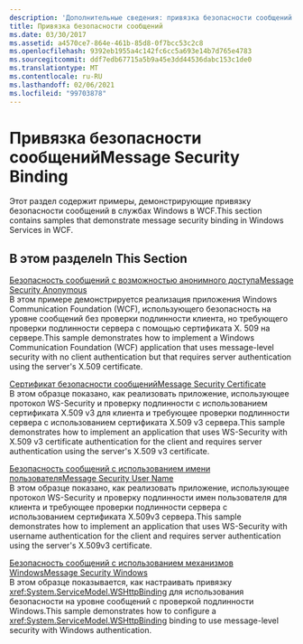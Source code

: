 ```yaml
---
description: 'Дополнительные сведения: привязка безопасности сообщений'
title: Привязка безопасности сообщений
ms.date: 03/30/2017
ms.assetid: a4570ce7-864e-461b-85d8-0f7bcc53c2c8
ms.openlocfilehash: 9392eb1955a4c142fc6cc5a693e14b7d765e4783
ms.sourcegitcommit: ddf7edb67715a5b9a45e3dd44536dabc153c1de0
ms.translationtype: MT
ms.contentlocale: ru-RU
ms.lasthandoff: 02/06/2021
ms.locfileid: "99703878"
---
```

# <a name="message-security-binding"></a><span data-ttu-id="773b1-103">Привязка безопасности сообщений</span><span class="sxs-lookup"><span data-stu-id="773b1-103">Message Security Binding</span></span>

<span data-ttu-id="773b1-104">Этот раздел содержит примеры, демонстрирующие привязку безопасности сообщений в службах Windows в WCF.</span><span class="sxs-lookup"><span data-stu-id="773b1-104">This section contains samples that demonstrate message security binding in Windows Services in WCF.</span></span>  
  
## <a name="in-this-section"></a><span data-ttu-id="773b1-105">В этом разделе</span><span class="sxs-lookup"><span data-stu-id="773b1-105">In This Section</span></span>  

 [<span data-ttu-id="773b1-106">Безопасность сообщений с возможностью анонимного доступа</span><span class="sxs-lookup"><span data-stu-id="773b1-106">Message Security Anonymous</span></span>](message-security-anonymous.md)  
 <span data-ttu-id="773b1-107">В этом примере демонстрируется реализация приложения Windows Communication Foundation (WCF), использующего безопасность на уровне сообщений без проверки подлинности клиента, но требующего проверки подлинности сервера с помощью сертификата X. 509 на сервере.</span><span class="sxs-lookup"><span data-stu-id="773b1-107">This sample demonstrates how to implement a Windows Communication Foundation (WCF) application that uses message-level security with no client authentication but that requires server authentication using the server's X.509 certificate.</span></span>  
  
 [<span data-ttu-id="773b1-108">Сертификат безопасности сообщений</span><span class="sxs-lookup"><span data-stu-id="773b1-108">Message Security Certificate</span></span>](message-security-certificate.md)  
 <span data-ttu-id="773b1-109">В этом образце показано, как реализовать приложение, использующее протокол WS-Security и проверку подлинности с использованием сертификата X.509 v3 для клиента и требующее проверки подлинности сервера с использованием сертификата X.509 v3 сервера.</span><span class="sxs-lookup"><span data-stu-id="773b1-109">This sample demonstrates how to implement an application that uses WS-Security with X.509 v3 certificate authentication for the client and requires server authentication using the server's X.509 v3 certificate.</span></span>  
  
 [<span data-ttu-id="773b1-110">Безопасность сообщений с использованием имени пользователя</span><span class="sxs-lookup"><span data-stu-id="773b1-110">Message Security User Name</span></span>](message-security-user-name.md)  
 <span data-ttu-id="773b1-111">В этом образце показано, как реализовать приложение, использующее протокол WS-Security и проверку подлинности имен пользователя для клиента и требующее проверки подлинности сервера с использованием сертификата X.509v3 сервера.</span><span class="sxs-lookup"><span data-stu-id="773b1-111">This sample demonstrates how to implement an application that uses WS-Security with username authentication for the client and requires server authentication using the server's X.509v3 certificate.</span></span>  
  
 [<span data-ttu-id="773b1-112">Безопасность сообщений с использованием механизмов Windows</span><span class="sxs-lookup"><span data-stu-id="773b1-112">Message Security Windows</span></span>](message-security-windows.md)  
 <span data-ttu-id="773b1-113">В этом образце показывается, как настраивать привязку <xref:System.ServiceModel.WSHttpBinding> для использования безопасности на уровне сообщений с проверкой подлинности Windows.</span><span class="sxs-lookup"><span data-stu-id="773b1-113">This sample demonstrates how to configure a <xref:System.ServiceModel.WSHttpBinding> binding to use message-level security with Windows authentication.</span></span>
